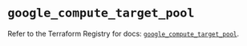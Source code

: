 # `google_compute_target_pool`

Refer to the Terraform Registry for docs: [`google_compute_target_pool`](https://registry.terraform.io/providers/hashicorp/google/5.19.0/docs/resources/compute_target_pool).

